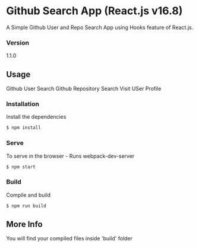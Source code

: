 # Github Search App (React.js v16.8)
A Simple Github User and Repo Search App using Hooks feature of React.js.


### Version
1.1.0

## Usage
Github User Search
Github Repository Search
Visit USer Profile

### Installation

Install the dependencies

```sh
$ npm install
```

### Serve
To serve in the browser  - Runs webpack-dev-server

```sh
$ npm start
```

### Build
Compile and build

```sh
$ npm run build
```

## More Info

You will find your compiled files inside 'build' folder



